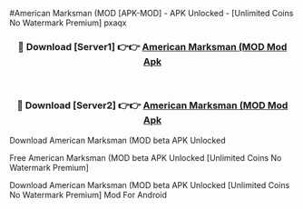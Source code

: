 #American Marksman (MOD [APK-MOD] - APK Unlocked - [Unlimited Coins No Watermark Premium] pxaqx



<div align="center">

<h3>🔴 Download [Server1] 👉👉 <a href="https://momento.my/?title=American_Marksman_(MOD">American Marksman (MOD Mod Apk</a></h3><br>

<h3>🔴 Download [Server2] 👉👉 <a href="https://momento.my/?title=American_Marksman_(MOD">American Marksman (MOD Mod Apk</a></h3>
</div>



Download American Marksman (MOD beta APK Unlocked

Free American Marksman (MOD beta APK Unlocked [Unlimited Coins No Watermark Premium]

Download American Marksman (MOD beta APK Unlocked [Unlimited Coins No Watermark Premium] Mod For Android

